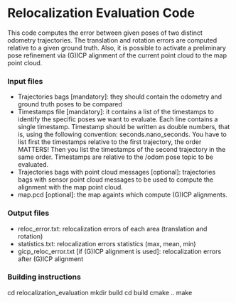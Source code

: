 # Relocalization Evaluation Code
This code computes the error between given poses of two distinct odometry trajectories. The translation and rotation errors are computed relative to a given ground truth. Also, it is possible to activate a preliminary pose refinement via (G)ICP alignment of the current point cloud to the map point cloud. 

### Input files
- Trajectories bags [mandatory]: they should contain the odometry and ground truth poses to be compared 
- Timestamps file [mandatory]: it contains a list of the timestamps to identify the specific poses we want to evaluate. Each line contains a single timestamp. Timestamp should be written as double numbers, that is, using the following convention: seconds.nano_seconds. You have to list first the timestamps relative to the first trajectory, the order MATTERS! Then you list the timestamps of the second trajectory in the same order. Timestamps are relative to the /odom pose topic to be evaluated.
- Trajectories bags with point cloud messages [optional]: trajectories bags with sensor point cloud messages to be used to compute the alignment with the map point cloud.
- map.pcd [optional]: the map againts which compute (G)ICP alignments.

### Output files
- reloc_error.txt: relocalization errors of each area (translation and rotation)
- statistics.txt: relocalization errors statistics (max, mean, min)
- gicp_reloc_error.txt [if (G)ICP alignment is used]: relocalization errors after (G)ICP alignment


### Building instructions

cd relocalization_evaluation
mkdir build
cd build
cmake ..
make

